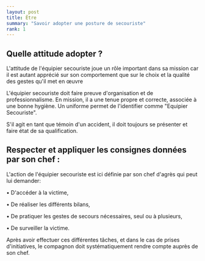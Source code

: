 ```yaml
---
layout: post
title: Être
summary: "Savoir adopter une posture de secouriste"
rank: 1
---
```


## Quelle attitude adopter ?

L'attitude de l'équipier secouriste joue un rôle important dans sa mission car il est autant apprécié sur son comportement que sur le choix et la qualité des gestes qu'il met en œuvre

L'équipier secouriste doit faire preuve d'organisation et de professionnalisme. En mission, il a une tenue propre et correcte, associée à une bonne hygiène. Un uniforme permet de l'identifier comme "Equipier Secouriste".

S'il agit en tant que témoin d'un accident, il doit toujours se présenter et faire état de sa qualification.

## Respecter et appliquer les consignes données par son chef :

L'action de l'équipier secouriste est ici définie par son chef d'agrès qui peut lui demander:

• D'accéder à la victime,

• De réaliser les différents bilans,

• De pratiquer les gestes de secours nécessaires, seul ou à plusieurs,

• De surveiller la victime.

Après avoir effectuer ces différentes tâches, et dans le cas de prises d'initiatives, le compagnon doit systématiquement rendre compte auprès de son chef.